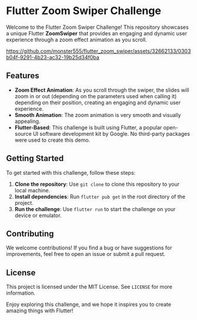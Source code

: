 # Flutter Zoom Swiper Challenge

Welcome to the Flutter Zoom Swiper Challenge! This repository showcases a unique Flutter **ZoomSwiper** that provides an engaging and dynamic user experience through a zoom effect animation as you scroll.

https://github.com/monster555/flutter_zoom_swiper/assets/32662133/0303b04f-9291-4b23-ac32-19b25d34f0ba

## Features
- **Zoom Effect Animation**: As you scroll through the swiper, the slides will zoom in or out (depending on the parameters used when calling it) depending on their position, creating an engaging and dynamic user experience.
- **Smooth Animation**: The zoom animation is very smooth and visually appealing.
- **Flutter-Based**: This challenge is built using Flutter, a popular open-source UI software development kit by Google. No third-party packages were used to create this demo.

## Getting Started
To get started with this challenge, follow these steps:

1. **Clone the repository**: Use `git clone` to clone this repository to your local machine.
2. **Install dependencies**: Run `flutter pub get` in the root directory of the project.
3. **Run the challenge**: Use `flutter run` to start the challenge on your device or emulator.

## Contributing
We welcome contributions! If you find a bug or have suggestions for improvements, feel free to open an issue or submit a pull request.

## License
This project is licensed under the MIT License. See `LICENSE` for more information.

Enjoy exploring this challenge, and we hope it inspires you to create amazing things with Flutter!
